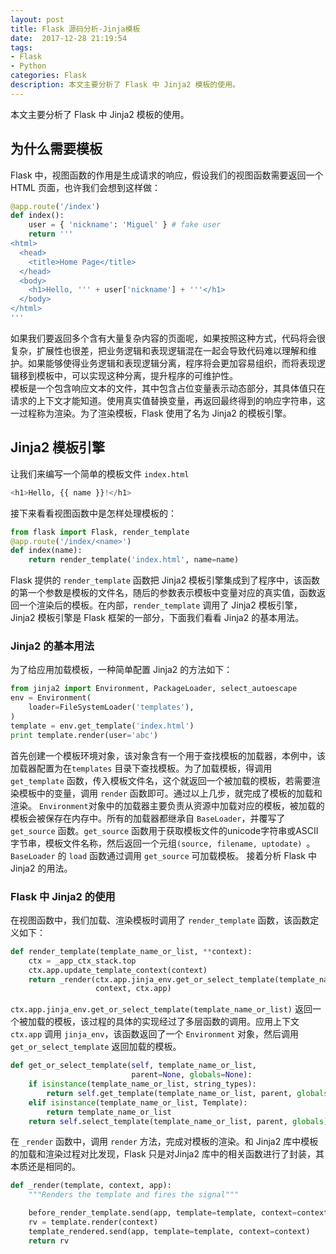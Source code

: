 ```yaml
---
layout: post
title: Flask 源码分析-Jinja模板
date:  2017-12-28 21:19:54
tags:
- Flask
- Python
categories: Flask
description: 本文主要分析了 Flask 中 Jinja2 模板的使用。
---
```

本文主要分析了 Flask 中 Jinja2 模板的使用。  
## 为什么需要模板
Flask 中，视图函数的作用是生成请求的响应，假设我们的视图函数需要返回一个 HTML 页面，也许我们会想到这样做：  

```python
@app.route('/index')
def index():
    user = { 'nickname': 'Miguel' } # fake user
    return '''
<html>
  <head>
    <title>Home Page</title>
  </head>
  <body>
    <h1>Hello, ''' + user['nickname'] + '''</h1>
  </body>
</html>
'''
```  
如果我们要返回多个含有大量复杂内容的页面呢，如果按照这种方式，代码将会很复杂，扩展性也很差，把业务逻辑和表现逻辑混在一起会导致代码难以理解和维护。如果能够使得业务逻辑和表现逻辑分离，程序将会更加容易组织，而将表现逻辑移到模板中，可以实现这种分离，提升程序的可维护性。  
模板是一个包含响应文本的文件，其中包含占位变量表示动态部分，其具体值只在请求的上下文才能知道。使用真实值替换变量，再返回最终得到的响应字符串，这一过程称为渲染。为了渲染模板，Flask 使用了名为 Jinja2 的模板引擎。 
## Jinja2 模板引擎  
让我们来编写一个简单的模板文件 `index.html`  
```python
<h1>Hello, {{ name }}!</h1>
```
接下来看看视图函数中是怎样处理模板的：  
```python
from flask import Flask, render_template
@app.route('/index/<name>')
def index(name):
    return render_template('index.html', name=name)
```
Flask 提供的 `render_template` 函数把 Jinja2 模板引擎集成到了程序中，该函数的第一个参数是模板的文件名，随后的参数表示模板中变量对应的真实值，函数返回一个渲染后的模板。在内部，`render_template` 调用了 Jinja2 模板引擎，Jinja2 模板引擎是 Flask 框架的一部分，下面我们看看 Jinja2 的基本用法。

### Jinja2 的基本用法   
为了给应用加载模板，一种简单配置 Jinja2 的方法如下：  
```python
from jinja2 import Environment, PackageLoader, select_autoescape
env = Environment(
    loader=FileSystemLoader('templates'),
)
template = env.get_template('index.html')
print template.render(user='abc')
```  
首先创建一个模板环境对象，该对象含有一个用于查找模板的加载器，本例中，该加载器配置为在`templates` 目录下查找模板。为了加载模板，得调用 `get_template` 函数，传入模板文件名，这个就返回一个被加载的模板，若需要渲染模板中的变量，调用 `render` 函数即可。通过以上几步，就完成了模板的加载和渲染。
`Environment`对象中的加载器主要负责从资源中加载对应的模板，被加载的模板会被保存在内存中。所有的加载器都继承自 `BaseLoader`，并覆写了 `get_source` 函数。`get_source` 函数用于获取模板文件的unicode字符串或ASCII字节串，模板文件名称，然后返回一个元组`(source, filename, uptodate) `。`BaseLoader` 的 `load` 函数通过调用 `get_source` 可加载模板。
接着分析 Flask 中 Jinja2 的用法。
### Flask 中 Jinja2 的使用  
在视图函数中，我们加载、渲染模板时调用了 `render_template` 函数，该函数定义如下：
```python
def render_template(template_name_or_list, **context):
    ctx = _app_ctx_stack.top
    ctx.app.update_template_context(context)
    return _render(ctx.app.jinja_env.get_or_select_template(template_name_or_list),
                   context, ctx.app)
```
`ctx.app.jinja_env.get_or_select_template(template_name_or_list)` 返回一个被加载的模板，该过程的具体的实现经过了多层函数的调用。应用上下文 `ctx.app` 调用 `jinja_env`，该函数返回了一个 `Environment` 对象，然后调用 `get_or_select_template` 返回加载的模板。
```python
def get_or_select_template(self, template_name_or_list,
                           parent=None, globals=None):
    if isinstance(template_name_or_list, string_types):
        return self.get_template(template_name_or_list, parent, globals)
    elif isinstance(template_name_or_list, Template):
        return template_name_or_list
    return self.select_template(template_name_or_list, parent, globals)
```
在 `_render` 函数中，调用 `render` 方法，完成对模板的渲染。和 Jinja2 库中模板的加载和渲染过程对比发现，Flask 只是对Jinja2 库中的相关函数进行了封装，其本质还是相同的。
```python
def _render(template, context, app):
    """Renders the template and fires the signal"""

    before_render_template.send(app, template=template, context=context)
    rv = template.render(context)
    template_rendered.send(app, template=template, context=context)
    return rv
```

